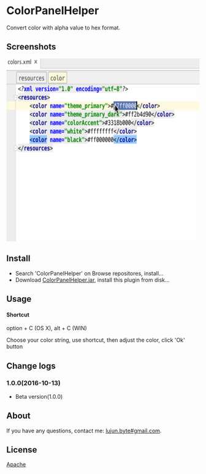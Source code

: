# ColorPanelHelper

Convert color with alpha value to hex format.

## Screenshots

<img src="/screenshots/colorpanelhelper_screen_record_1.0.0.gif" alt="screenshots/colorpanelhelper_screen_record_1.0.0.gif" width="705" height="478" />

## Install

* Search 'ColorPanelHelper' on Browse repositores, install...
* Download [ColorPanelHelper.jar](ColorPanelHelper.jar), install this plugin from disk...

## Usage

#### Shortcut

option + C (OS X), alt + C (WIN)

Choose your color string, use shortcut, then adjust the color, click 'Ok' button

## Change logs
### 1.0.0(2016-10-13)
- Beta version(1.0.0)

## About
If you have any questions, contact me: [lujun.byte#gmail.com](mailto:lujun.byte@gmail.com).

## License

[Apache](LICENSE)
